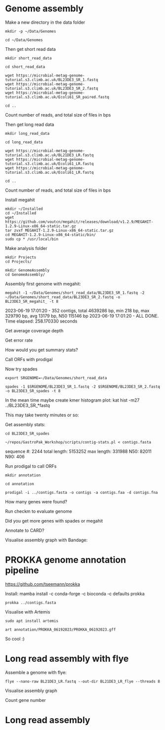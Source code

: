# Genome assembly

Make a new directory in the data folder

    mkdir -p ~/Data/Genomes

    cd ~/Data/Genomes


Then get short read data

    mkdir short_read_data

    cd short_read_data

    wget https://microbial-metag-genome-tutorial.s3.climb.ac.uk/BL23DE3_SR_1.fastq
    wget https://microbial-metag-genome-tutorial.s3.climb.ac.uk/BL23DE3_SR_2.fastq
    wget https://microbial-metag-genome-tutorial.s3.climb.ac.uk/Ecoli61_SR_paired.fastq
    
    cd ..
    
Count number of reads, and total size of files in bps


Then get long read data

    mkdir long_read_data

    cd long_read_data

    wget https://microbial-metag-genome-tutorial.s3.climb.ac.uk/BL21DE3_LR.fastq
    wget https://microbial-metag-genome-tutorial.s3.climb.ac.uk/Ecoli61_LR.fastq
    wget https://microbial-metag-genome-tutorial.s3.climb.ac.uk/Ecoli61_LR.fastq

    cd ..

Count number of reads, and total size of files in bps


Install megahit

    mkdir ~/Installed
    cd ~/Installed
    wget https://github.com/voutcn/megahit/releases/download/v1.2.9/MEGAHIT-1.2.9-Linux-x86_64-static.tar.gz
    tar zvxf MEGAHIT-1.2.9-Linux-x86_64-static.tar.gz
    cd MEGAHIT-1.2.9-Linux-x86_64-static/bin/
    sudo cp * /usr/local/bin
    
    
Make analysis folder

    mkdir Projects
    cd Projects/
   
    mkdir GenomeAssembly
    cd GenomeAssembly/

Assembly first genome with megahit:


    megahit -1 ~/Data/Genomes/short_read_data/BL23DE3_SR_1.fastq -2 ~/Data/Genomes/short_read_data/BL23DE3_SR_2.fastq -o BL23DE3_SR_megahit_ -t 8


2023-06-19 17:01:20 - 352 contigs, total 4639286 bp, min 218 bp, max 329790 bp, avg 13179 bp, N50 115146 bp
2023-06-19 17:01:20 - ALL DONE. Time elapsed: 258.170330 seconds


Get average coverage depth 

Get error rate

How would you get summary stats?

Call ORFs with prodigal

Now try spades

    export SRGENOME=~/Data/Genomes/short_read_data

    spades -1 $SRGENOME/BL23DE3_SR_1.fastq -2 $SRGENOME/BL23DE3_SR_2.fastq -o BL23DE3_SR_spades -t 8

In the mean time maybe create kmer histogram plot:
    kat hist -m27 ../BL23DE3_SR_*fastq

This may take twenty minutes or so:

Get assembly stats:

    cd BL23DE3_SR_spades
    
    ~/repos/GastroPak_Workshop/scripts/contig-stats.pl < contigs.fasta 


sequence #: 2244	total length: 5153252	max length: 331988	N50: 82011	N90: 406

Run prodigal to call ORFs

    mkdir annotation
    
    cd annotation    

    prodigal -i ../contigs.fasta -o contigs -a contigs.faa -d contigs.fna

How many genes were found?

Run checkm to evaluate genome

Did you get more genes with spades or megahit

Annotate to CARD?

Visualise assembly graph with Bandage:


# PROKKA genome annotation pipeline

https://github.com/tseemann/prokka

Install:
    mamba install -c conda-forge -c bioconda -c defaults prokka
    

    prokka ../contigs.fasta
    
Visualise with Artemis

    sudo apt install artemis

    art annotation/PROKKA_06192023/PROKKA_06192023.gff 

So cool :)

# Long read assembly with flye

Assemble a genome with flye:

    flye --nano-raw BL21DE3_LR.fastq --out-dir BL21DE3_LR_flye --threads 8
    
Visualise assembly graph

Count gene number




# Long read assembly